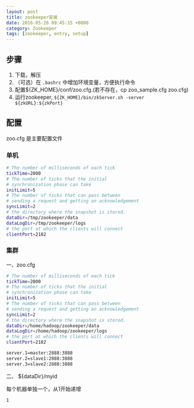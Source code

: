 ```yaml
---
layout: post
title: zookeeper安装
date: 2016-05-26 09:45:15 +0800
category: Zookeeper
tags: [zookeeper, entry, setup]
---
```


## 步骤

1. 下载，解压
2. （可选）在 `.bashrc` 中增加环境变量，方便执行命令
3. 配置${ZK_HOME}/conf/zoo.cfg.(若不存在，cp zoo_sample.cfg zoo.cfg)
4. 运行zookeeper, `${ZK_HOME}/bin/zkServer.sh -server ${zkURL}:${zkPort}`

## 配置

zoo.cfg 是主要配置文件

### 单机

```bash
# The number of milliseconds of each tick
tickTime=2000
# The number of ticks that the initial
# synchronization phase can take
initLimit=5
# The number of ticks that can pass between
# sending a request and getting an acknowledgement
syncLimit=2
# the directory where the snapshot is stored.
dataDir=/tmp/zookeeper/data
dataLogDir=/tmp/zookeeper/logs
# the port at which the clients will connect
clientPort=2182
```

### 集群

一、zoo.cfg

```bash
# The number of milliseconds of each tick
tickTime=2000
# The number of ticks that the initial
# synchronization phase can take
initLimit=5
# The number of ticks that can pass between
# sending a request and getting an acknowledgement
syncLimit=2
# the directory where the snapshot is stored.
dataDir=/home/hadoop/zookeeper/data
dataLogDir=/home/hadoop/zookeeper/logs
# the port at which the clients will connect
clientPort=2182

server.1=master:2888:3888
server.2=slave1:2888:3888
server.3=slave2:2888:3888
```

二、 ${dataDir}/myid

每个机器单独一个，从1开始递增

```bash
1
```
